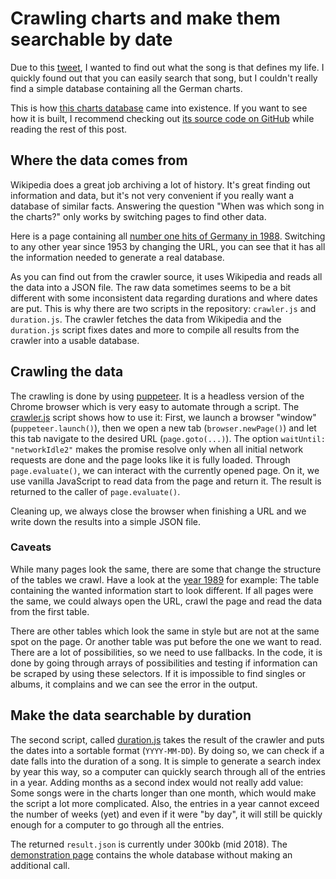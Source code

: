 # Crawling charts and make them searchable by date

Due to this [tweet](https://twitter.com/larsr_h/status/1002516381672370178), I wanted to find out what the song is that
defines my life. I quickly found out that you can easily search that song, but I couldn't really find a simple database
containing all the German charts.

This is how [this charts database](https://narigo.github.io/charts/) came into existence. If you want to see how it is
built, I recommend checking out [its source code on GitHub](https://github.com/Narigo/charts) while reading the rest of
this post.

## Where the data comes from

Wikipedia does a great job archiving a lot of history. It's great finding out information and data, but it's not very
convenient if you really want a database of similar facts. Answering the question "When was which song in the charts?"
only works by switching pages to find other data.

Here is a page containing all
[number one hits of Germany in 1988](<https://de.wikipedia.org/wiki/Liste_der_Nummer-eins-Hits_in_Deutschland_(1988)>).
Switching to any other year since 1953 by changing the URL, you can see that it has all the information needed to
generate a real database.

As you can find out from the crawler source, it uses Wikipedia and reads all the data into a JSON file. The raw data
sometimes seems to be a bit different with some inconsistent data regarding durations and where dates are put. This is
why there are two scripts in the repository: `crawler.js` and `duration.js`. The crawler fetches the data from Wikipedia
and the `duration.js` script fixes dates and more to compile all results from the crawler into a usable database.

## Crawling the data

The crawling is done by using [puppeteer](https://github.com/GoogleChrome/puppeteer). It is a headless version of the
Chrome browser which is very easy to automate through a script. The
[crawler.js](https://github.com/Narigo/charts/blob/master/crawler.js) script shows how to use it: First, we launch a
browser "window" (`puppeteer.launch()`), then we open a new tab (`browser.newPage()`) and let this tab navigate to the
desired URL (`page.goto(...)`). The option `waitUntil: "networkIdle2"` makes the promise resolve only when all initial
network requests are done and the page looks like it is fully loaded. Through `page.evaluate()`, we can interact with
the currently opened page. On it, we use vanilla JavaScript to read data from the page and return it. The result is
returned to the caller of `page.evaluate()`.

Cleaning up, we always close the browser when finishing a URL and we write down the results into a simple JSON file.

### Caveats

While many pages look the same, there are some that change the structure of the tables we crawl. Have a look at the
[year 1989](<https://de.wikipedia.org/wiki/Liste_der_Nummer-eins-Hits_in_Deutschland_(1989)>) for example: The table
containing the wanted information start to look different. If all pages were the same, we could always open the URL,
crawl the page and read the data from the first table.

There are other tables which look the same in style but are not at the same spot on the page. Or another table was put
before the one we want to read. There are a lot of possibilities, so we need to use fallbacks. In the code, it is done
by going through arrays of possibilities and testing if information can be scraped by using these selectors. If it is
impossible to find singles or albums, it complains and we can see the error in the output.

## Make the data searchable by duration

The second script, called [duration.js](https://github.com/Narigo/charts/blob/master/duration.js) takes the result of
the crawler and puts the dates into a sortable format (`YYYY-MM-DD`). By doing so, we can check if a date falls into the
duration of a song. It is simple to generate a search index by year this way, so a computer can quickly search through
all of the entries in a year. Adding months as a second index would not really add value: Some songs were in the charts
longer than one month, which would make the script a lot more complicated. Also, the entries in a year cannot exceed the
number of weeks (yet) and even if it were "by day", it will still be quickly enough for a computer to go through all the
entries.

The returned `result.json` is currently under 300kb (mid 2018). The
[demonstration page](https://narigo.github.io/charts/) contains the whole database without making an additional call.

